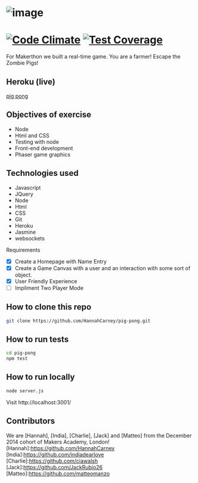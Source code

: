 ![image](https://github.com/ciawalsh/Pig-Pong/blob/master/public/image/logo.png?raw=true)
=============================================================
[![Code Climate](https://codeclimate.com/github/ciawalsh/Pig-Pong/badges/gpa.svg)](https://codeclimate.com/github/ciawalsh/Pig-Pong) [![Test Coverage](https://codeclimate.com/github/matteomanzo/PigPong/badges/coverage.svg)](https://codeclimate.com/github/matteomanzo/PigPong)
=============================================================

For Makerthon we built a real-time game. You are a farmer! Escape the Zombie Pigs!

Heroku (live)
------
[pig pong]: https://zombie-pig-pong.herokuapp.com/
[pig pong]

Objectives of exercise
-----
* Node
 * Html and CSS
 * Testing with node
* Front-end development
* Phaser game graphics

Technologies used
----------
* Javascript
* JQuery
* Node
* Html
* CSS
* Git
* Heroku
* Jasmine
* websockets

Requirements
- [x] Create a Homepage with Name Entry
- [x] Create a Game Canvas with a user and an interaction with some sort of object.
- [x] User Friendly Experience
- [ ] Impliment Two Player Mode

How to clone this repo
----
```sh
git clone https://github.com/HannahCarney/pig-pong.git
```

How to run tests
----
```sh
cd pig-pong
npm test
```

How to run locally
----

```sh
node server.js
```

Visit http://localhost:3001/

Contributors
----
We are [Hannah], [India], [Charlie], [Jack] and [Matteo] from the December 2014 cohort of Makers Academy, London!
[Hannah]:https://github.com/HannahCarney
[India]:https://github.com/indiadearlove
[Charlie]:https://github.com/ciawalsh
[Jack]:https://github.com/JackRubio26
[Matteo]:https://github.com/matteomanzo
